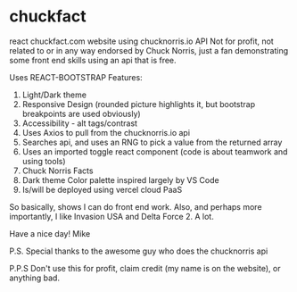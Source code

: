 # chuckfact
react chuckfact.com website using chucknorris.io API
Not for profit, not related to or in any way endorsed by Chuck Norris, just a fan demonstrating some front end skills using an api that is free. 

Uses REACT-BOOTSTRAP
Features:
1. Light/Dark theme
2. Responsive Design (rounded picture highlights it, but bootstrap breakpoints are used obviously)
3. Accessibility - alt tags/contrast
4. Uses Axios to pull from the chucknorris.io api
5. Searches api, and uses an RNG to pick a value from the returned array
6. Uses an imported toggle react component (code is about teamwork and using tools)
7. Chuck Norris Facts
8. Dark theme Color palette inspired largely by VS Code
9. Is/will be deployed using vercel cloud PaaS

So basically, shows I can do front end work. Also, and perhaps more importantly, I like Invasion USA and Delta Force 2. A lot.

Have a nice day!
Mike

P.S. Special thanks to the awesome guy who does the chucknorris api

P.P.S Don't use this for profit, claim credit (my name is on the website), or anything bad.
